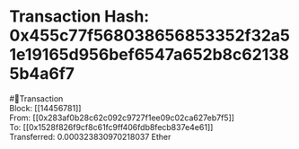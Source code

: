 
Transaction Hash: 0x455c77f568038656853352f32a51e19165d956bef6547a652b8c621385b4a6f7
====================================================================================
  
#💸Transaction  
Block: [[14456781]]  
From: [[0x283af0b28c62c092c9727f1ee09c02ca627eb7f5]]  
To: [[0x1528f826f9cf8c61fc9ff406fdb8fecb837e4e61]]  
Transferred: 0.000323830970218037 Ether